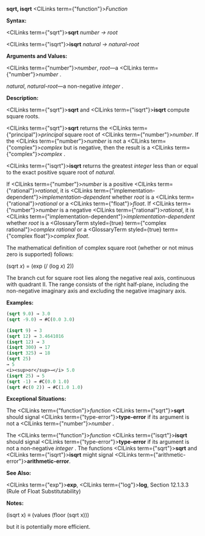 **sqrt, isqrt** <ClLinks  term={"function"}><i>Function</i></ClLinks> 



**Syntax:** 



<ClLinks  term={"sqrt"}><b>sqrt</b></ClLinks> *number → root* 



<ClLinks  term={"isqrt"}><b>isqrt</b></ClLinks> *natural → natural-root* 



**Arguments and Values:** 



<ClLinks  term={"number"}><i>number</i></ClLinks>, *root*—a <ClLinks  term={"number"}><i>number</i></ClLinks> . 



*natural*, *natural-root*—a non-negative *integer* . 



**Description:** 



<ClLinks  term={"sqrt"}><b>sqrt</b></ClLinks> and <ClLinks  term={"isqrt"}><b>isqrt</b></ClLinks> compute square roots. 



<ClLinks  term={"sqrt"}><b>sqrt</b></ClLinks> returns the <ClLinks  term={"principal"}><i>principal</i></ClLinks> square root of <ClLinks  term={"number"}><i>number</i></ClLinks>. If the <ClLinks  term={"number"}><i>number</i></ClLinks> is not a <ClLinks  term={"complex"}><i>complex</i></ClLinks> but is negative, then the result is a <ClLinks  term={"complex"}><i>complex</i></ClLinks> . 



<ClLinks  term={"isqrt"}><b>isqrt</b></ClLinks> returns the greatest *integer* less than or equal to the exact positive square root of *natural*. 



If <ClLinks  term={"number"}><i>number</i></ClLinks> is a positive <ClLinks  term={"rational"}><i>rational</i></ClLinks>, it is <ClLinks  term={"implementation-dependent"}><i>implementation-dependent</i></ClLinks> whether *root* is a <ClLinks  term={"rational"}><i>rational</i></ClLinks> or a <ClLinks  term={"float"}><i>float</i></ClLinks>. If <ClLinks  term={"number"}><i>number</i></ClLinks> is a negative <ClLinks  term={"rational"}><i>rational</i></ClLinks>, it is <ClLinks  term={"implementation-dependent"}><i>implementation-dependent</i></ClLinks> whether *root* is a <GlossaryTerm styled={true} term={"complex rational"}><i>complex rational</i></GlossaryTerm> or a <GlossaryTerm styled={true} term={"complex float"}><i>complex float</i></GlossaryTerm>. 



The mathematical definition of complex square root (whether or not minus zero is supported) follows: 



(sqrt *x*) = (exp (/ (log *x*) 2)) 



The branch cut for square root lies along the negative real axis, continuous with quadrant II. The range consists of the right half-plane, including the non-negative imaginary axis and excluding the negative imaginary axis. 



**Examples:**
```lisp
(sqrt 9.0) → 3.0 
(sqrt -9.0) → #C(0.0 3.0) 

(isqrt 9) → 3 
(sqrt 12) → 3.4641016 
(isqrt 12) → 3 
(isqrt 300) → 17 
(isqrt 325) → 18 
(sqrt 25) 
→ 5 
<i><sup>or</sup>→</i> 5.0 
(isqrt 25) → 5 
(sqrt -1) → #C(0.0 1.0) 
(sqrt #c(0 2)) → #C(1.0 1.0) 
```
**Exceptional Situations:** 



The <ClLinks  term={"function"}><i>function</i></ClLinks> <ClLinks  term={"sqrt"}><b>sqrt</b></ClLinks> should signal <ClLinks  term={"type-error"}><b>type-error</b></ClLinks> if its argument is not a <ClLinks  term={"number"}><i>number</i></ClLinks> . 



The <ClLinks  term={"function"}><i>function</i></ClLinks> <ClLinks  term={"isqrt"}><b>isqrt</b></ClLinks> should signal <ClLinks  term={"type-error"}><b>type-error</b></ClLinks> if its argument is not a non-negative *integer* . The functions <ClLinks  term={"sqrt"}><b>sqrt</b></ClLinks> and <ClLinks  term={"isqrt"}><b>isqrt</b></ClLinks> might signal <ClLinks  term={"arithmetic-error"}><b>arithmetic-error</b></ClLinks>. 



**See Also:** 



<ClLinks  term={"exp"}><b>exp</b></ClLinks>, <ClLinks  term={"log"}><b>log</b></ClLinks>, Section 12.1.3.3 (Rule of Float Substitutability) 



**Notes:** 



(isqrt x) *≡* (values (floor (sqrt x))) 



but it is potentially more efficient. 



